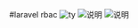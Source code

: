 #laravel rbac
![ty](http://git.oschina.net/uploads/images/2016/0601/110819_59badb2e_640796.png "在这里输入图片标题")
![说明](http://git.oschina.net/uploads/images/2016/0601/110840_ea11ab3a_640796.png "在这里输入图片标题")
![说明](http://git.oschina.net/uploads/images/2016/0601/110854_9be1ce17_640796.png "在这里输入图片标题")